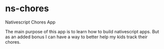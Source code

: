 # ns-chores
Nativescript Chores App

The main purpose of this app is to learn how to build nativescript apps. 
But as an added bonus I can have a way to better help my kids track their chores.

